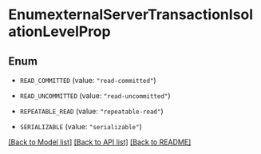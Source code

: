 # EnumexternalServerTransactionIsolationLevelProp

## Enum


* `READ_COMMITTED` (value: `"read-committed"`)

* `READ_UNCOMMITTED` (value: `"read-uncommitted"`)

* `REPEATABLE_READ` (value: `"repeatable-read"`)

* `SERIALIZABLE` (value: `"serializable"`)


[[Back to Model list]](../README.md#documentation-for-models) [[Back to API list]](../README.md#documentation-for-api-endpoints) [[Back to README]](../README.md)


